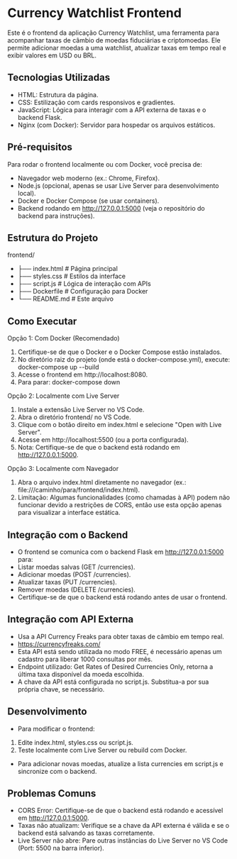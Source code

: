 # Currency Watchlist Frontend
Este é o frontend da aplicação Currency Watchlist, uma ferramenta para acompanhar taxas 
de câmbio de moedas fiduciárias e criptomoedas. Ele permite adicionar moedas a uma watchlist, 
atualizar taxas em tempo real e exibir valores em USD ou BRL.

## Tecnologias Utilizadas
- HTML: Estrutura da página.
- CSS: Estilização com cards responsivos e gradientes.
- JavaScript: Lógica para interagir com a API externa de taxas e o backend Flask.
- Nginx (com Docker): Servidor para hospedar os arquivos estáticos.

## Pré-requisitos
Para rodar o frontend localmente ou com Docker, você precisa de:
- Navegador web moderno (ex.: Chrome, Firefox).
- Node.js (opcional, apenas se usar Live Server para desenvolvimento local).
- Docker e Docker Compose (se usar containers).
- Backend rodando em http://127.0.0.1:5000 (veja o repositório do backend para instruções).

## Estrutura do Projeto
frontend/
- ├── index.html        # Página principal
- ├── styles.css        # Estilos da interface
- ├── script.js         # Lógica de interação com APIs
- ├── Dockerfile        # Configuração para Docker
- └── README.md         # Este arquivo

## Como Executar
Opção 1: Com Docker (Recomendado)
1. Certifique-se de que o Docker e o Docker Compose estão instalados.
2. No diretório raiz do projeto (onde está o docker-compose.yml), execute:
docker-compose up --build
3. Acesse o frontend em http://localhost:8080.
4. Para parar:
docker-compose down

Opção 2: Localmente com Live Server
1. Instale a extensão Live Server no VS Code.
2. Abra o diretório frontend/ no VS Code.
3. Clique com o botão direito em index.html e selecione "Open with Live Server".
4. Acesse em http://localhost:5500 (ou a porta configurada).
5. Nota: Certifique-se de que o backend está rodando em http://127.0.0.1:5000.

Opção 3: Localmente com Navegador
1. Abra o arquivo index.html diretamente no navegador (ex.: file:///caminho/para/frontend/index.html).
2. Limitação: Algumas funcionalidades (como chamadas à API) podem não funcionar devido a 
restrições de CORS, então use esta opção apenas para visualizar a interface estática.

## Integração com o Backend
- O frontend se comunica com o backend Flask em http://127.0.0.1:5000 para:
 - Listar moedas salvas (GET /currencies).
 - Adicionar moedas (POST /currencies).
 - Atualizar taxas (PUT /currencies).
 - Remover moedas (DELETE /currencies).
- Certifique-se de que o backend está rodando antes de usar o frontend.

## Integração com API Externa
- Usa a API Currency Freaks para obter taxas de câmbio em tempo real.
- https://currencyfreaks.com/
- Esta API está sendo utilizada no modo FREE, é necessário apenas um cadastro para liberar 1000
consultas por mês.
- Endpoint utilizado: Get Rates of Desired Currencies Only, retorna a última taxa disponível 
da moeda escolhida.
- A chave da API está configurada no script.js. Substitua-a por sua própria chave, se necessário.

## Desenvolvimento
- Para modificar o frontend:
 1. Edite index.html, styles.css ou script.js.
 2. Teste localmente com Live Server ou rebuild com Docker.
- Para adicionar novas moedas, atualize a lista currencies em script.js e sincronize com o backend.

## Problemas Comuns
- CORS Error: Certifique-se de que o backend está rodando e acessível em http://127.0.0.1:5000.
- Taxas não atualizam: Verifique se a chave da API externa é válida e se o backend 
está salvando as taxas corretamente.
- Live Server não abre: Pare outras instâncias do Live Server no VS Code 
(Port: 5500 na barra inferior).
